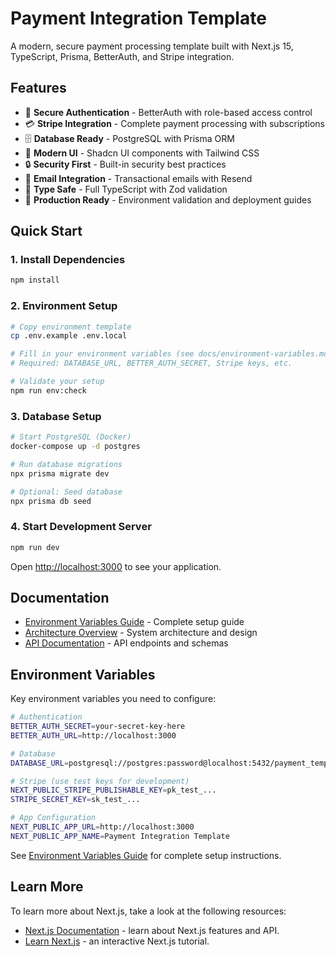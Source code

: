 # Payment Integration Template

A modern, secure payment processing template built with Next.js 15, TypeScript, Prisma, BetterAuth,
and Stripe integration.

## Features

- 🔐 **Secure Authentication** - BetterAuth with role-based access control
- 💳 **Stripe Integration** - Complete payment processing with subscriptions
- 🗄️ **Database Ready** - PostgreSQL with Prisma ORM
- 🎨 **Modern UI** - Shadcn UI components with Tailwind CSS
- 🔒 **Security First** - Built-in security best practices
- 📧 **Email Integration** - Transactional emails with Resend
- 🧪 **Type Safe** - Full TypeScript with Zod validation
- 🚀 **Production Ready** - Environment validation and deployment guides

## Quick Start

### 1. Install Dependencies

```bash
npm install
```

### 2. Environment Setup

```bash
# Copy environment template
cp .env.example .env.local

# Fill in your environment variables (see docs/environment-variables.md)
# Required: DATABASE_URL, BETTER_AUTH_SECRET, Stripe keys, etc.

# Validate your setup
npm run env:check
```

### 3. Database Setup

```bash
# Start PostgreSQL (Docker)
docker-compose up -d postgres

# Run database migrations
npx prisma migrate dev

# Optional: Seed database
npx prisma db seed
```

### 4. Start Development Server

```bash
npm run dev
```

Open [http://localhost:3000](http://localhost:3000) to see your application.

## Documentation

- [Environment Variables Guide](./docs/environment-variables.md) - Complete setup guide
- [Architecture Overview](./architecture_prd/README.md) - System architecture and design
- [API Documentation](./architecture_prd/03_api_specification.md) - API endpoints and schemas

## Environment Variables

Key environment variables you need to configure:

```bash
# Authentication
BETTER_AUTH_SECRET=your-secret-key-here
BETTER_AUTH_URL=http://localhost:3000

# Database
DATABASE_URL=postgresql://postgres:password@localhost:5432/payment_template_dev

# Stripe (use test keys for development)
NEXT_PUBLIC_STRIPE_PUBLISHABLE_KEY=pk_test_...
STRIPE_SECRET_KEY=sk_test_...

# App Configuration
NEXT_PUBLIC_APP_URL=http://localhost:3000
NEXT_PUBLIC_APP_NAME=Payment Integration Template
```

See [Environment Variables Guide](./docs/environment-variables.md) for complete setup instructions.

## Learn More

To learn more about Next.js, take a look at the following resources:

- [Next.js Documentation](https://nextjs.org/docs) - learn about Next.js features and API.
- [Learn Next.js](https://nextjs.org/learn) - an interactive Next.js tutorial.
